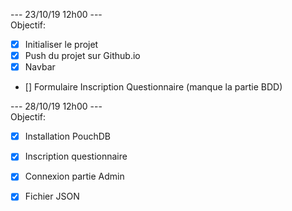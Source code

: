 --- 23/10/19 12h00 ---  
Objectif:  
- [X] Initialiser le projet  
- [X] Push du projet sur Github.io  
- [X] Navbar  
- [] Formulaire Inscription Questionnaire (manque la partie BDD)  

--- 28/10/19 12h00 ---  
Objectif:  
- [X] Installation PouchDB  
- [X] Inscription questionnaire  
- [X] Connexion partie Admin  
- [X] Fichier JSON  

